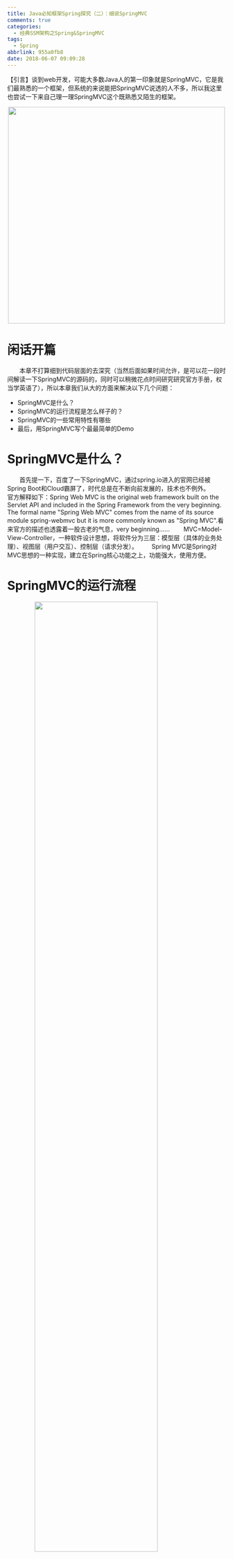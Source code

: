 ```yaml
---
title: Java必知框架Spring探究（二）：细说SpringMVC
comments: true
categories:
  - 经典SSM架构之Spring&SpringMVC
tags:
  - Spring
abbrlink: 955a0fb8
date: 2018-06-07 09:09:28
---
```

【引言】谈到web开发，可能大多数Java人的第一印象就是SpringMVC，它是我们最熟悉的一个框架，但系统的来说能把SpringMVC说透的人不多，所以我这里也尝试一下来自己理一理SpringMVC这个既熟悉又陌生的框架。
<div align=center><img src="/img/public/000021.jpg" width="500"/></div>
<!-- more -->

# 闲话开篇
&emsp;&emsp;本章不打算细到代码层面的去深究（当然后面如果时间允许，是可以花一段时间解读一下SpringMVC的源码的，同时可以稍微花点时间研究研究官方手册，权当学英语了），所以本章我们从大的方面来解决以下几个问题：
- SpringMVC是什么？
- SpringMVC的运行流程是怎么样子的？
- SpringMVC的一些常用特性有哪些
- 最后，用SpringMVC写个最最简单的Demo

# SpringMVC是什么？
&emsp;&emsp;首先提一下，百度了一下SpringMVC，通过spring.io进入的官网已经被Spring Boot和Cloud霸屏了，时代总是在不断向前发展的，技术也不例外。
&emsp;&emsp;官方解释如下：Spring Web MVC is the original web framework built on the Servlet API and included in the Spring Framework from the very beginning. The formal name "Spring Web MVC" comes from the name of its source module spring-webmvc but it is more commonly known as "Spring MVC".看来官方的描述也透露着一股古老的气息，very beginning......
&emsp;&emsp;MVC=Model-View-Controller，一种软件设计思想，将软件分为三层：模型层（具体的业务处理）、视图层（用户交互）、控制层（请求分发）。
&emsp;&emsp;Spring MVC是Spring对MVC思想的一种实现，建立在Spring核心功能之上，功能强大，使用方便。

# SpringMVC的运行流程

<img style="clear: both;display: block;margin:auto;" src="/img/2018/2018-08-27-03.jpg" width="75%">

## 概览
&emsp;&emsp;上图是说SpringMVC流程的一张经典图例，基本上整个流程该图都涵盖了：
- 用户发送请求到前端控制器（DispatcherServlet）。
- 前端控制器请求处理器映射器（HandlerMapping）去查找处理器（Handler）。
- 找到以后处理器映射器（HandlerMappering）向前端控制器返回执行链（HandlerExecutionChain）。
- 前端控制器（DispatcherServlet）调用处理器适配器（HandlerAdapter）去执行处理器（Handler）。
- 处理器适配器去执行Handler。
- 处理器执行完给处理器适配器返回ModelAndView。
- 处理器适配器向前端控制器返回ModelAndView。
- 前端控制器请求视图解析器（ViewResolver）去进行视图解析。
- 视图解析器向前端控制器返回View。
- 前端控制器对视图进行渲染。
- 前端控制器向用户响应结果。

## 核心组件
&emsp;&emsp;SpringMVC的核心组件清单如下，以下是简单的一个说明，后面会针对每个组件展开详细说明。
- 前端控制器（DisatcherServlet）:接收请求，响应结果，返回可以是json,String等数据类型，也可以是页面（Model）。
- 处理器映射器（HandlerMapping）:根据URL去查找处理器，一般通过xml配置或者注解进行查找。
- 处理器（Handler）：就是我们常说的controller控制器啦，由程序员编写。
- 处理器适配器（HandlerAdapter）:可以将处理器包装成适配器，这样就可以支持多种类型的处理器。
- 视图解析器（ViewResovler）:进行视图解析，返回view对象（常见的有JSP,FreeMark等）。

## DisatcherServlet

### Servlet
&emsp;&emsp;DispatcherServlet的本质也是一个Servlet，所以要理解DispatcherServlet，首先要知道Servlet是什么。
&emsp;&emsp;Java Servlet 是运行在 Web 服务器或应用服务器上的程序，它是作为来自 Web 浏览器或其他 HTTP 客户端的请求和 HTTP 服务器上的数据库或应用程序之间的中间层。使用 Servlet，您可以收集来自网页表单的用户输入，呈现来自数据库或者其他源的记录，还可以动态创建网页。Java Servlet 通常情况下与使用 CGI（Common Gateway Interface，公共网关接口）实现的程序可以达到异曲同工的效果。但是相比于 CGI，Servlet 在性能上，通用性上，资源安全性上，独立性上都是占有优势的。
&emsp;&emsp;借用Tomcat Server的结构简图，可以简单理解Servlet是什么了：
<img style="clear: both;display: block;margin:auto;" src="/img/2018/2018-08-27-04.jpg" width="75%">

### 基本配置
&emsp;&emsp;在传统的SpringMVC模式的开发过程中，web.xml是一个比较核心的东西，所以理所当然的DispatcherServlet也是在这里配置的。
```xml
<servlet>
    <servlet-name>dispatcher</servlet-name>
    <servlet-class>org.springframework.web.servlet.DispatcherServlet</servlet-class>
    <init-param>
        <param-name>contextConfigLocation</param-name>
        <param-value>classpath:spring-mvc.xml</param-value>
    </init-param>
    <load-on-startup>1</load-on-startup>
</servlet>
<servlet-mapping>
    <servlet-name>dispatcher</servlet-name>
    <url-pattern>*.json</url-pattern>
</servlet-mapping>
```

### 几个参数
&emsp;&emsp;contextConfigLocation：DispatcherServlet默认从WEB-INF目录下加载SpringMVC的配置文件，可以通过属性contextConfigLocation更改配置文件的位置。
&emsp;&emsp;load-on-startup：默认情况下，Servlet在被请求时才实例化初始化，如果希望在服务器启动时创建Servlet对象，可以通过<load-on-startup>标签设定。
&emsp;&emsp;url-pattern：url转发的规则；一般写成*加后缀的形式，如“*.do”，不能写成这种形式“/*”，这种形式会把Web服务器接收到的请求全部转发给DispatcherServlet，而SpringMVC容器中不一定存在对应的Handler，会因找不到对应的资源而报错，比如无法加载HTML、JSP页面。

## HandlerMapping

### 用途
&emsp;&emsp;访问资源时使用的不是资源的全限定性类名或者其他可以直接确定资源的方式，而是采用url，这样就需要在访问方式与与资源之间建立起一对一的关系，这种关系就是映射关系，HandlerMapping就负责创建与解析这种关系，根据访问方式确定处理器。

### 类别
- BeanNameUrlHandlerMapping：默认的处理器映射器，url与beanName相同。
- DefaultAnnotationHandlerMapping：注解开发时默认的处理器映射器。
- SimpleUrlHandlerMapping：自定义url，在url与beanName之间建立映射关系：